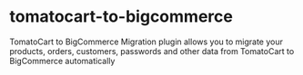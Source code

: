 # tomatocart-to-bigcommerce
 TomatoCart to BigCommerce Migration plugin allows you to migrate your products, orders, customers, passwords and other data from TomatoCart to BigCommerce automatically
